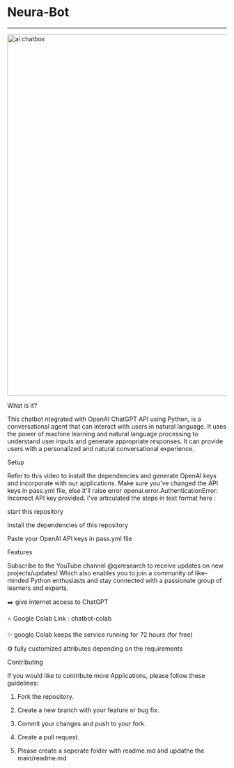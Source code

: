 # Neura-Bot
<hr/>

<img width="1237" height="828" alt="ai chatbox" src="https://github.com/user-attachments/assets/561450bc-3c30-4b21-be1f-248376aa151d" />

What is it?

This chatbot 
ntegrated with OpenAI ChatGPT API using Python, is a conversational agent that can interact with users in natural language. It uses the power of machine learning and natural language processing to understand user inputs and generate appropriate responses. It can provide users with a personalized and natural conversational experience.


Setup

Refer to this video to install the dependencies and generate OpenAI keys and incorporate with our applications. Make sure you've changed the API keys in pass.yml file, else it'll raise error openai.error.AuthenticationError: Incorrect API key provided. I've articulated the steps in text format here :

  start this repository

  Install the dependencies of this repository

  Paste your OpenAI API keys in pass.yml file


Features

Subscribe to the YouTube channel @qxresearch to receive updates on new projects/updates! Which also enables you to join a community of like-minded Python enthusiasts and stay connected with a passionate group of learners and experts.

✒️ give internet access to ChatGPT

⭐ Google Colab Link : chatbot-colab

✨ google Colab keeps the service running for 72 hours (for free)

⚙️ fully customized attributes depending on the requirements

Contributing

If you would like to contribute more Applications, please follow these guidelines:

 1. Fork the repository.

 2. Create a new branch with your feature or bug fix.

 3. Commit your changes and push to your fork.

 4. Create a pull request.

 5. Please create a seperate folder with readme.md and updathe the main/readme.md
